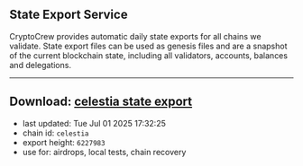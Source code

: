 ## State Export Service
CryptoCrew provides automatic daily state exports for all chains we validate. State export files can be used as genesis files and are a snapshot of the current blockchain state, including all validators, accounts, balances and delegations.

---
**Download: [celestia state export](https://dl-eu2.ccvalidators.com/SERVICE/celestia/celestia_export_6227983.json)**
---

- last updated: Tue Jul 01 2025 17:32:25
- chain id: `celestia`
- export height: `6227983`
- use for: airdrops, local tests, chain recovery

